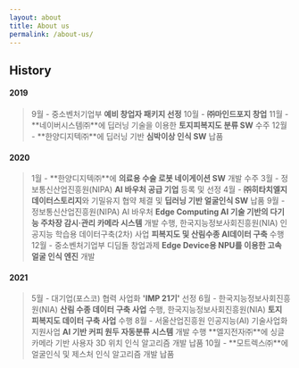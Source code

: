 ```yaml
---
layout: about
title: About us
permalink: /about-us/
---
```



## History

#### 2019

>9월 - 중소벤처기업부 **예비 창업자 패키지 선정**
10월 - **㈜마인드포지 창업**
11월 - **네이버시스템㈜**에 딥러닝 기술을 이용한 **토지피복지도 분류 SW** 수주
12월 - **한양디지텍㈜**에 딥러닝 기반 **심박이상 인식 SW** 납품

#### 2020

>1월 - **한양디지텍㈜**에 **의료용 수술 로봇 네이게이션 SW** 개발 수주
3월 - 정보통신산업진흥원(NIPA) **AI 바우처 공급 기업** 등록 및 선정
4월 - **㈜히타치엘지데이터스토리지**와 기밀유지 협약 체결 및 **딥러닝 기반 얼굴인식 SW** 납품
9월 - 정보통신산업진흥원(NIPA) AI 바우처 **Edge Computing AI 기술 기반의 다기능 주차장 감시·관리 카메라 시스템** 개발 수행,
          한국지능정보사회진흥원(NIA) 인공지능 학습용 데이터구축(2차) 사업 **피복지도 및 산림수종 AI데이터 구축** 수행
12월 - 중소벤처기업부 디딤돌 창업과제 **Edge Device용 NPU를 이용한 고속 얼굴 인식 엔진** 개발

#### 2021

>5월 - 대기업(포스코) 협력 사업화 **'IMP 21기'** 선정
6월 - 한국지능정보사회진흥원(NIA) **산림 수종 데이터 구축 사업** 수행,
          한국지능정보사회진흥원(NIA) **토지 피복지도 데이터 구축 사업** 수행
8월 - 서울산업진흥원 인공지능(AI) 기술사업화 지원사업 **AI 기반 커피 원두 자동분류 시스템** 개발 수행
          **엘지전자㈜**에 싱글 카메라 기반 사용자 3D 위치 인식 알고리즘 개발 납품
10월 - **모트렉스㈜**에 얼굴인식 및 제스처 인식 알고리즘 개발 납품
